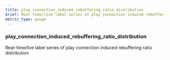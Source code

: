 ```yaml
---
title: play_connection_induced_rebuffering_ratio_distribution
brief: Real-time/live label series of play connection induced rebuffering ratio distribution
metric_type: gauge
---
```

### play_connection_induced_rebuffering_ratio_distribution

Real-time/live label series of play connection induced rebuffering ratio distribution